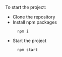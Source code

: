To start the project:
- Clone the repository
- Install npm packages
  ```
    npm i
  ```
- Start the project
  ```
    npm start
  ```

